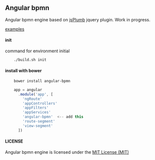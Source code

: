 Angular bpmn
------------

Angular bpmn engine based on [jsPlumb](https://github.com/sporritt/jsplumb/) jquery plugin. 
Work in progress.

[examples](http://bpmn.e154.ru/)

#### init
    
command for environment initial

```bash
    ./build.sh init             
```

#### install with bower

```bash
	bower install angular-bpmn
```

```javascript
	app = angular
      .module('app', [
        'ngRoute'
        'appControllers'
        'appFilters'
        'appServices'
        'angular-bpmn'	<-- add this
        'route-segment'
        'view-segment'
      ])
```

#### LICENSE

Angular bpmn engine is licensed under the [MIT License (MIT)](https://github.com/e154/angular-bpmn/blob/master/LICENSE)
